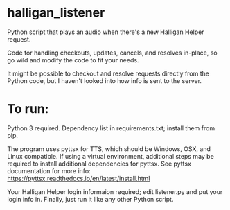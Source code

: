 # halligan_listener

Python script that plays an audio when there's a new Halligan Helper request. 

Code for handling checkouts, updates, cancels, and resolves in-place, so go wild and modify the code to fit your needs.

It might be possible to checkout and resolve requests directly from the Python code, but I haven't looked into how info is sent to the server.

# To run:
Python 3 required. Dependency list in requirements.txt; install them from pip.

The program uses pyttsx for TTS, which should be Windows, OSX, and Linux compatible. If using a virtual environment, additional steps may be required to install additional dependencies for pyttsx. See pyttsx documentation for more info: https://pyttsx.readthedocs.io/en/latest/install.html

Your Halligan Helper login informaion required; edit listener.py and put your login info in.
Finally, just run it like any other Python script.
